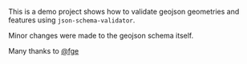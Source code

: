 This is a demo project shows how to validate geojson geometries and features
using ```json-schema-validator```.

Minor changes were made to the geojson schema itself.

Many thanks to [@fge](https://github.com/fge)